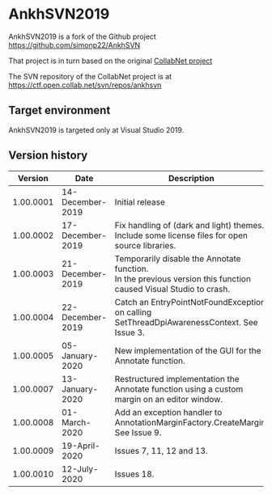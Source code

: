 # AnkhSVN2019

AnkhSVN2019 is a fork of the Github project  
https://github.com/simonp22/AnkhSVN

That project is in turn based on the original [CollabNet project](https://ankhsvn.open.collab.net/source/browse/ankhsvn/)

The SVN repository of the CollabNet project is at  
https://ctf.open.collab.net/svn/repos/ankhsvn

## Target environment

AnkhSVN2019 is targeted only at Visual Studio 2019.

## Version history

| Version       | Date              | Description
| ------------- | ----------------- | ----------------------- 
| 1.00.0001     | 14-December-2019  | Initial release
| 1.00.0002     | 17-December-2019  | Fix handling of (dark and light) themes.<br/>Include some license files for open source libraries. 
| 1.00.0003     | 21-December-2019  | Temporarily disable the Annotate function.<br/>In the previous version this function caused Visual Studio to crash.  
| 1.00.0004     | 22-December-2019  | Catch an EntryPointNotFoundException on calling SetThreadDpiAwarenessContext. See Issue 3.  
| 1.00.0005     | 05-January-2020   | New implementation of the GUI for the Annotate function.
| 1.00.0007     | 13-January-2020   | Restructured implementation the Annotate function using a custom margin on an editor window.
| 1.00.0008     | 01-March-2020     | Add an exception handler to AnnotationMarginFactory.CreateMargin. See Issue 9.
| 1.00.0009     | 19-April-2020     | Issues 7, 11, 12 and 13.
| 1.00.0010     | 12-July-2020      | Issues 18.

